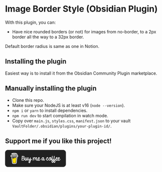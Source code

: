 # Image Border Style (Obsidian Plugin)

With this plugin, you can:
- Have nice rounded borders (or not) for images from no-border, to a 2px border all the way to a 32px border.

Default border radius is same as one in Notion.

## Installing the plugin
Easiest way is to install it from the Obsidian Community Plugin marketplace.

## Manually installing the plugin
- Clone this repo.
- Make sure your NodeJS is at least v16 (`node --version`).
- `npm i` or `yarn` to install dependencies.
- `npm run dev` to start compilation in watch mode.
- Copy over `main.js`, `styles.css`, `manifest.json` to your vault `VaultFolder/.obsidian/plugins/your-plugin-id/`.

## Support me if you like this project!
<a href="https://buymeacoffee.com/anuragshenoy"><img src="./static/black-button.png" alt="Buy me a coffee: https://buymeacoffee.com/anuragshenoy" width="200"></a>
